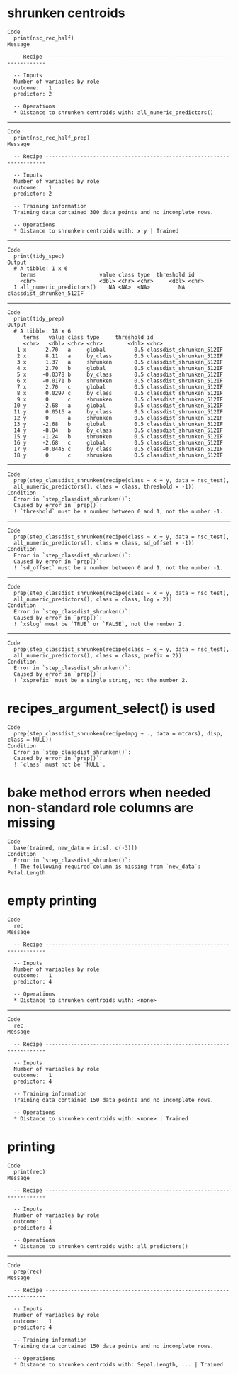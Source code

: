 # shrunken centroids

    Code
      print(nsc_rec_half)
    Message
      
      -- Recipe ----------------------------------------------------------------------
      
      -- Inputs 
      Number of variables by role
      outcome:   1
      predictor: 2
      
      -- Operations 
      * Distance to shrunken centroids with: all_numeric_predictors()

---

    Code
      print(nsc_rec_half_prep)
    Message
      
      -- Recipe ----------------------------------------------------------------------
      
      -- Inputs 
      Number of variables by role
      outcome:   1
      predictor: 2
      
      -- Training information 
      Training data contained 300 data points and no incomplete rows.
      
      -- Operations 
      * Distance to shrunken centroids with: x y | Trained

---

    Code
      print(tidy_spec)
    Output
      # A tibble: 1 x 6
        terms                    value class type  threshold id                      
        <chr>                    <dbl> <chr> <chr>     <dbl> <chr>                   
      1 all_numeric_predictors()    NA <NA>  <NA>         NA classdist_shrunken_512IF

---

    Code
      print(tidy_prep)
    Output
      # A tibble: 18 x 6
         terms   value class type     threshold id                      
         <chr>   <dbl> <chr> <chr>        <dbl> <chr>                   
       1 x      2.70   a     global         0.5 classdist_shrunken_512IF
       2 x      8.11   a     by_class       0.5 classdist_shrunken_512IF
       3 x      1.37   a     shrunken       0.5 classdist_shrunken_512IF
       4 x      2.70   b     global         0.5 classdist_shrunken_512IF
       5 x     -0.0378 b     by_class       0.5 classdist_shrunken_512IF
       6 x     -0.0171 b     shrunken       0.5 classdist_shrunken_512IF
       7 x      2.70   c     global         0.5 classdist_shrunken_512IF
       8 x      0.0297 c     by_class       0.5 classdist_shrunken_512IF
       9 x      0      c     shrunken       0.5 classdist_shrunken_512IF
      10 y     -2.68   a     global         0.5 classdist_shrunken_512IF
      11 y      0.0516 a     by_class       0.5 classdist_shrunken_512IF
      12 y      0      a     shrunken       0.5 classdist_shrunken_512IF
      13 y     -2.68   b     global         0.5 classdist_shrunken_512IF
      14 y     -8.04   b     by_class       0.5 classdist_shrunken_512IF
      15 y     -1.24   b     shrunken       0.5 classdist_shrunken_512IF
      16 y     -2.68   c     global         0.5 classdist_shrunken_512IF
      17 y     -0.0445 c     by_class       0.5 classdist_shrunken_512IF
      18 y      0      c     shrunken       0.5 classdist_shrunken_512IF

---

    Code
      prep(step_classdist_shrunken(recipe(class ~ x + y, data = nsc_test),
      all_numeric_predictors(), class = class, threshold = -1))
    Condition
      Error in `step_classdist_shrunken()`:
      Caused by error in `prep()`:
      ! `threshold` must be a number between 0 and 1, not the number -1.

---

    Code
      prep(step_classdist_shrunken(recipe(class ~ x + y, data = nsc_test),
      all_numeric_predictors(), class = class, sd_offset = -1))
    Condition
      Error in `step_classdist_shrunken()`:
      Caused by error in `prep()`:
      ! `sd_offset` must be a number between 0 and 1, not the number -1.

---

    Code
      prep(step_classdist_shrunken(recipe(class ~ x + y, data = nsc_test),
      all_numeric_predictors(), class = class, log = 2))
    Condition
      Error in `step_classdist_shrunken()`:
      Caused by error in `prep()`:
      ! `x$log` must be `TRUE` or `FALSE`, not the number 2.

---

    Code
      prep(step_classdist_shrunken(recipe(class ~ x + y, data = nsc_test),
      all_numeric_predictors(), class = class, prefix = 2))
    Condition
      Error in `step_classdist_shrunken()`:
      Caused by error in `prep()`:
      ! `x$prefix` must be a single string, not the number 2.

# recipes_argument_select() is used

    Code
      prep(step_classdist_shrunken(recipe(mpg ~ ., data = mtcars), disp, class = NULL))
    Condition
      Error in `step_classdist_shrunken()`:
      Caused by error in `prep()`:
      ! `class` must not be `NULL`.

# bake method errors when needed non-standard role columns are missing

    Code
      bake(trained, new_data = iris[, c(-3)])
    Condition
      Error in `step_classdist_shrunken()`:
      ! The following required column is missing from `new_data`: Petal.Length.

# empty printing

    Code
      rec
    Message
      
      -- Recipe ----------------------------------------------------------------------
      
      -- Inputs 
      Number of variables by role
      outcome:   1
      predictor: 4
      
      -- Operations 
      * Distance to shrunken centroids with: <none>

---

    Code
      rec
    Message
      
      -- Recipe ----------------------------------------------------------------------
      
      -- Inputs 
      Number of variables by role
      outcome:   1
      predictor: 4
      
      -- Training information 
      Training data contained 150 data points and no incomplete rows.
      
      -- Operations 
      * Distance to shrunken centroids with: <none> | Trained

# printing

    Code
      print(rec)
    Message
      
      -- Recipe ----------------------------------------------------------------------
      
      -- Inputs 
      Number of variables by role
      outcome:   1
      predictor: 4
      
      -- Operations 
      * Distance to shrunken centroids with: all_predictors()

---

    Code
      prep(rec)
    Message
      
      -- Recipe ----------------------------------------------------------------------
      
      -- Inputs 
      Number of variables by role
      outcome:   1
      predictor: 4
      
      -- Training information 
      Training data contained 150 data points and no incomplete rows.
      
      -- Operations 
      * Distance to shrunken centroids with: Sepal.Length, ... | Trained

